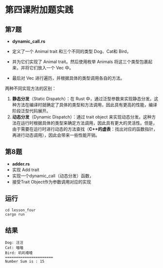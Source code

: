 # 第四课附加题实践

## 第7题

- **dynamic_call.rs**
- 定义了一个 Animal trait 和三个不同的类型 Dog、Cat和 Bird，

- 并为它们实现了 Animal trait。然后使用枚举 Animals 将这三个类型包裹起来，并将它们放入一个 Vec 中。

- 最后对 Vec 进行遍历，并根据具体的类型调用各自的方法。

两种不同实现方法的区别： 

1. **静态分发**（Static Dispatch）：在 Rust 中，通过泛型参数来实现静态分发。这种方法在编译时就确定了具体的类型和方法调用，因此具有更高的性能，编译阶段泛型代码展开。
2. **动态分发**（Dynamic Dispatch）：通过 trait object 来实现动态分发。这种方法在运行时根据具体的类型来确定方法调用，因此具有更大的灵活性。但是，由于需要在运行时进行动态的方法查找（**C++的虚表**：找出对应的函数指针，再进行动态调用），因此会带来一些性能开销。

## 第8题
- **adder.rs**
- 实现 Add trait
- 实现一个dynamic_call（动态分发）函数，
- 接受Trait Object作为参数调用对应的实现

## 运行

```
cd lesson_four
cargo run
```
## 结果

```
Dog: 汪汪
Cat: 喵喵
Bird: 叽叽喳喳
======================
Number Sum is : 15
```


